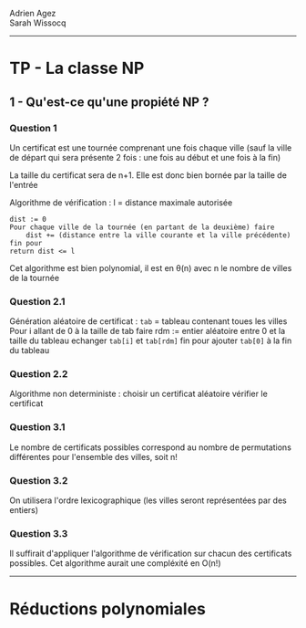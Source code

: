 Adrien Agez <br/>
Sarah Wissocq

----

# TP - La classe NP

## 1 - Qu'est-ce qu'une propiété NP ?

### Question 1
Un certificat est une tournée comprenant une fois chaque ville (sauf la ville de départ qui sera présente 2 fois : une fois au début et une fois à la fin)

La taille du certificat sera de n+1. Elle est donc bien bornée par la taille de l'entrée

Algorithme de vérification :
    l = distance maximale autorisée
    
    dist := 0
    Pour chaque ville de la tournée (en partant de la deuxième) faire
        dist += (distance entre la ville courante et la ville précédente)
    fin pour
    return dist <= l

Cet algorithme est bien polynomial, il est en θ(n) avec n le nombre de villes de la tournée

### Question 2.1
Génération aléatoire de certificat :
    `tab` = tableau contenant toues les villes
    Pour i allant de 0 à la taille de tab faire
        rdm := entier aléatoire entre 0 et la taille du tableau
        echanger `tab[i]` et `tab[rdm]`
    fin pour
    ajouter `tab[0]` à la fin du tableau


### Question 2.2
Algorithme non deterministe : 
    choisir un certificat aléatoire
    vérifier le certificat

### Question 3.1
Le nombre de certificats possibles correspond au nombre de permutations différentes pour l'ensemble des villes, soit n!

### Question 3.2
On utilisera l'ordre lexicographique (les villes seront représentées par des entiers)


### Question 3.3
Il suffirait d'appliquer l'algorithme de vérification sur chacun des certificats possibles. 
Cet algorithme aurait une compléxité en O(n!)

----

# Réductions polynomiales
